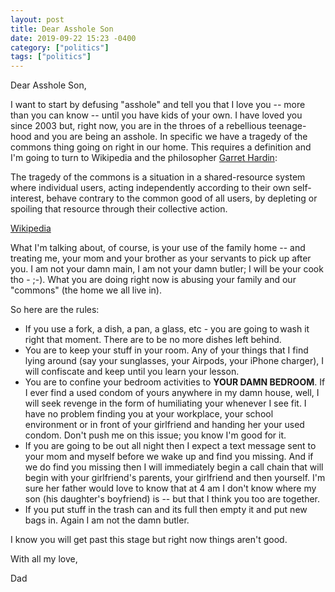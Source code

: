 ```yaml
---
layout: post
title: Dear Asshole Son
date: 2019-09-22 15:23 -0400
category: ["politics"]
tags: ["politics"]
---
```

Dear Asshole Son, 

I want to start by defusing "asshole" and tell you that I love you -- more than you can know  -- until you have kids of your own.  I have loved you since 2003 but, right now, you are in the throes of a rebellious teenage-hood and you are being an asshole.  In specific we have a tragedy of the commons thing going on right in our home.  This requires a definition and I'm going to turn to Wikipedia and the philosopher [Garret Hardin](https://en.wikipedia.org/wiki/Garrett_Hardin):

  The tragedy of the commons is a situation in a shared-resource system where individual users, acting independently according to their own self-interest, behave contrary to the common good of all users, by depleting or spoiling that resource through their collective action.
  
  [Wikipedia](https://en.wikipedia.org/wiki/Tragedy_of_the_commons#targetText=The%20tragedy%20of%20the%20commons,resource%20through%20their%20collective%20action.)
  
What I'm talking about, of course, is your use of the family home -- and treating me, your mom and your brother as your servants to pick up after you.  I am not your damn main, I am not your damn butler; I will be your cook tho - ;-).  What you are doing right now is abusing your family and our "commons" (the home we all live in).  

So here are the rules:

* If you use a fork, a dish, a pan, a glass, etc - you are going to wash it right that moment.  There are to be no more dishes left behind.
* You are to keep your stuff in your room.  Any of your things that I find lying around (say your sunglasses, your Airpods, your iPhone charger), I will confiscate and keep until you learn your lesson.
* You are to confine your bedroom activities to **YOUR DAMN BEDROOM**.  If I ever find a used condom of yours anywhere in my damn house, well, I will seek revenge in the form of humiliating your whenever I see fit.  I have no problem finding you at your workplace, your school environment or in front of your girlfriend and handing her your used condom.   Don't push me on this issue; you know I'm good for it.
* If you are going to be out all night then I expect a text message sent to your mom and myself before we wake up and find you missing.  And if we do find you missing then I will immediately begin a call chain that will begin with your girlfriend's parents, your girlfriend and then yourself.  I'm sure her father would love to know that at 4 am I don't know where my son (his daughter's boyfriend) is -- but that I think you too are together.
* If you put stuff in the trash can and its full then empty it and put new bags in.  Again I am not the damn butler.

I know you will get past this stage but right now things aren't good.

With all my love, 

Dad